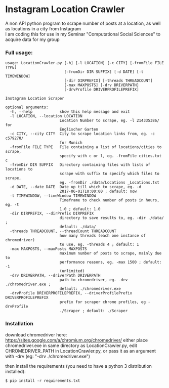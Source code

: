 
# Instagram Location Crawler
A non API python program to scrape number of posts at a location, as well as locations in a city from Instagram  
I am coding this for use in my Seminar "Computational Social Sciences" to acquire data for my group
### Full usage:
```
usage: LocationCrawler.py [-h] [-l LOCATION] [-c CITY] [-fromFile FILE TYPE]
                          [-fromDir DIR SUFFIX] [-d DATE] [-t TIMEWINDOW]
                          [-dir DIRPREFIX] [-threads THREADCOUNT]
                          [-max MAXPOSTS] [-drv DRIVERPATH]
                          [-drvProfile DRIVERPROFILEPREFIX]

Instagram Location Scraper

optional arguments:
  -h, --help            show this help message and exit
  -l LOCATION, --location LOCATION
                        Location Number to scrape, eg. -l 214335386/ for
                        Englischer Garten
  -c CITY, --city CITY  City to scrape location links from, eg. -c c579270/
                        for Munich
  -fromFile FILE TYPE   File containing a list of locations/cities to scrape,
                        specify with c or l, eg. -fromFile cities.txt c
  -fromDir DIR SUFFIX   Directory containing files with lists of locations to
                        scrape with suffix to specify which files to scrape,
                        eg. -fromDir ./data/Locations _Locations.txt
  -d DATE, --date DATE  Date up till which to scrape, eg. -d
                        2017-06-01T10:00:00 ; default: now
  -t TIMEWINDOW, --timeWindow TIMEWINDOW
                        Timeframe to check number of posts in hours, eg. -t
                        1.0 ; default: 1.0
  -dir DIRPREFIX, --dirPrefix DIRPREFIX
                        directory to save results to, eg. -dir ./data/ ;
                        default: ./data/
  -threads THREADCOUNT, --threadCount THREADCOUNT
                        how many threads (each one instance of chromedriver)
                        to use, eg. -threads 4 ; default: 1
  -max MAXPOSTS, --maxPosts MAXPOSTS
                        maximum number of posts to scrape, mainly due to
                        performance reasons, eg. -max 1500 ; default: -1
                        (unlimited)
  -drv DRIVERPATH, --driverPath DRIVERPATH
                        path to chromedriver, eg. -drv ./chromedriver.exe ;
                        default: ./chromedriver.exe
  -drvProfile DRIVERPROFILEPREFIX, --driverProfilePrefix DRIVERPROFILEPREFIX
                        prefix for scraper chrome profiles, eg -drvProfile
                        ./Scraper ; default: ./Scraper
```

### Installation
download chromedriver here: https://sites.google.com/a/chromium.org/chromedriver/
either place chromedriver.exe in same directory as LocationCrawler.py, edit CHROMEDRIVER_PATH in LocationCrawler.py, or pass it as an argument with -drv (eg: "-drv ./chromedriver.exe")

then install the requirements (you need to have a python 3 distribution installed):
```
$ pip install -r requirements.txt
```
